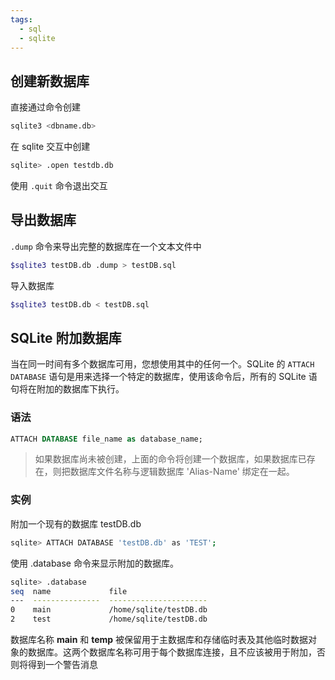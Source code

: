 ```yaml
---
tags:
  - sql
  - sqlite
---
```


## 创建新数据库

直接通过命令创建
```bash
sqlite3 <dbname.db>
```

在 sqlite 交互中创建
```bash
sqlite> .open testdb.db
```

使用 `.quit` 命令退出交互

## 导出数据库

`.dump` 命令来导出完整的数据库在一个文本文件中

```bash
$sqlite3 testDB.db .dump > testDB.sql
```

导入数据库

```bash
$sqlite3 testDB.db < testDB.sql
```

## SQLite 附加数据库

当在同一时间有多个数据库可用，您想使用其中的任何一个。SQLite 的 `ATTACH DATABASE` 语句是用来选择一个特定的数据库，使用该命令后，所有的 SQLite 语句将在附加的数据库下执行。

### 语法

```sql
ATTACH DATABASE file_name as database_name;
```

> 如果数据库尚未被创建，上面的命令将创建一个数据库，如果数据库已存在，则把数据库文件名称与逻辑数据库 'Alias-Name' 绑定在一起。

### 实例

附加一个现有的数据库 testDB.db
```bash
sqlite> ATTACH DATABASE 'testDB.db' as 'TEST';
```

使用 .database 命令来显示附加的数据库。
```bash
sqlite> .database
seq  name             file
---  ---------------  ----------------------
0    main             /home/sqlite/testDB.db
2    test             /home/sqlite/testDB.db
```

数据库名称 **main** 和 **temp** 被保留用于主数据库和存储临时表及其他临时数据对象的数据库。这两个数据库名称可用于每个数据库连接，且不应该被用于附加，否则将得到一个警告消息

